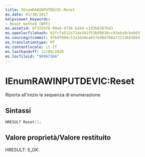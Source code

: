 ```yaml
---
title: IEnumRAWINPUTDEVIC:Reset
ms.date: 03/30/2017
helpviewer_keywords:
- Reset method [WPF]
ms.assetid: 6f3255f0-90e0-4736-b184-c1d3b8387bd3
ms.openlocfilehash: 62fcfa512a714e341f53b09636cc83eba9cbeb63
ms.sourcegitcommit: 9f6df084c53a3da0ea657ed0d708a72213683084
ms.translationtype: MT
ms.contentlocale: it-IT
ms.lasthandoff: 12/09/2020
ms.locfileid: "96967366"
---
```

# <a name="ienumrawinputdevicreset"></a>IEnumRAWINPUTDEVIC:Reset
Riporta all'inizio la sequenza di enumerazione.  
  
## <a name="syntax"></a>Sintassi  
  
```cpp  
HRESULT Reset();  
```  
  
## <a name="property-valuereturn-value"></a>Valore proprietà/Valore restituito  
 HRESULT: S_OK.
